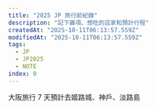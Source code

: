 ```yaml
---
title: "2025 JP 旅行前紀錄"
description: "記下雜項、想吃的店家和預計行程"
createdAt: "2025-10-11T06:13:57.559Z"
modifiedAt: "2025-10-11T06:13:57.559Z"
tags:
  - JP
  - JP2025
  - NOTE
index: 0
---
```


大阪旅行 7 天預計去姬路城、神戶、淡路島
